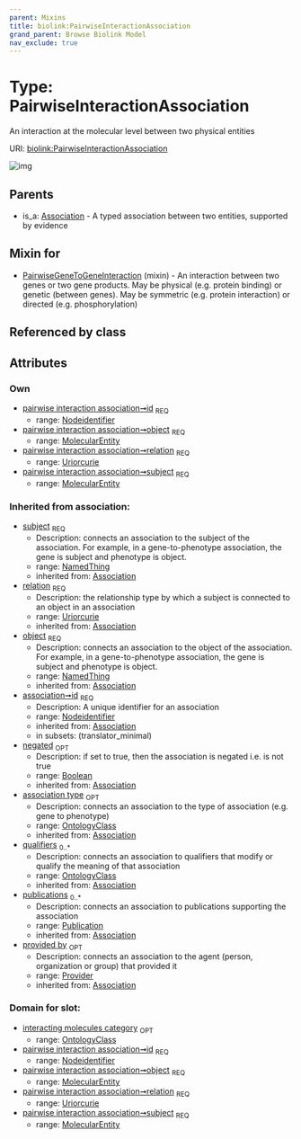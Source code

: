 ```yaml
---
parent: Mixins
title: biolink:PairwiseInteractionAssociation
grand_parent: Browse Biolink Model
nav_exclude: true
---
```


# Type: PairwiseInteractionAssociation


An interaction at the molecular level between two physical entities

URI: [biolink:PairwiseInteractionAssociation](https://w3id.org/biolink/vocab/PairwiseInteractionAssociation)

![img](http://yuml.me/diagram/nofunky;dir:TB/class/\[Provider]<provided%20by(i)%200..1-%20\[PairwiseInteractionAssociation&#124;relation:uriorcurie;id:nodeidentifier;negated(i):boolean%20%3F],%20\[Publication]<publications(i)%200..*-%20\[PairwiseInteractionAssociation],%20\[OntologyClass]<qualifiers(i)%200..*-%20\[PairwiseInteractionAssociation],%20\[OntologyClass]<association%20type(i)%200..1-%20\[PairwiseInteractionAssociation],%20\[MolecularEntity]<object%201..1-%20\[PairwiseInteractionAssociation],%20\[MolecularEntity]<subject%201..1-%20\[PairwiseInteractionAssociation],%20\[PairwiseGeneToGeneInteraction]uses%20-.->\[PairwiseInteractionAssociation],%20\[Association]^-\[PairwiseInteractionAssociation])

## Parents

 *  is_a: [Association](Association.md) - A typed association between two entities, supported by evidence

## Mixin for

 * [PairwiseGeneToGeneInteraction](PairwiseGeneToGeneInteraction.md) (mixin)  - An interaction between two genes or two gene products. May be physical (e.g. protein binding) or genetic (between genes). May be symmetric (e.g. protein interaction) or directed (e.g. phosphorylation)

## Referenced by class


## Attributes


### Own

 * [pairwise interaction association➞id](pairwise_interaction_association_id.md)  <sub>REQ</sub>
    * range: [Nodeidentifier](types/Nodeidentifier.md)
 * [pairwise interaction association➞object](pairwise_interaction_association_object.md)  <sub>REQ</sub>
    * range: [MolecularEntity](MolecularEntity.md)
 * [pairwise interaction association➞relation](pairwise_interaction_association_relation.md)  <sub>REQ</sub>
    * range: [Uriorcurie](types/Uriorcurie.md)
 * [pairwise interaction association➞subject](pairwise_interaction_association_subject.md)  <sub>REQ</sub>
    * range: [MolecularEntity](MolecularEntity.md)

### Inherited from association:

 * [subject](subject.md)  <sub>REQ</sub>
    * Description: connects an association to the subject of the association. For example, in a gene-to-phenotype association, the gene is subject and phenotype is object.
    * range: [NamedThing](NamedThing.md)
    * inherited from: [Association](Association.md)
 * [relation](relation.md)  <sub>REQ</sub>
    * Description: the relationship type by which a subject is connected to an object in an association
    * range: [Uriorcurie](types/Uriorcurie.md)
    * inherited from: [Association](Association.md)
 * [object](object.md)  <sub>REQ</sub>
    * Description: connects an association to the object of the association. For example, in a gene-to-phenotype association, the gene is subject and phenotype is object.
    * range: [NamedThing](NamedThing.md)
    * inherited from: [Association](Association.md)
 * [association➞id](association_id.md)  <sub>REQ</sub>
    * Description: A unique identifier for an association
    * range: [Nodeidentifier](types/Nodeidentifier.md)
    * inherited from: [Association](Association.md)
    * in subsets: (translator_minimal)
 * [negated](negated.md)  <sub>OPT</sub>
    * Description: if set to true, then the association is negated i.e. is not true
    * range: [Boolean](types/Boolean.md)
    * inherited from: [Association](Association.md)
 * [association type](association_type.md)  <sub>OPT</sub>
    * Description: connects an association to the type of association (e.g. gene to phenotype)
    * range: [OntologyClass](OntologyClass.md)
    * inherited from: [Association](Association.md)
 * [qualifiers](qualifiers.md)  <sub>0..*</sub>
    * Description: connects an association to qualifiers that modify or qualify the meaning of that association
    * range: [OntologyClass](OntologyClass.md)
    * inherited from: [Association](Association.md)
 * [publications](publications.md)  <sub>0..*</sub>
    * Description: connects an association to publications supporting the association
    * range: [Publication](Publication.md)
    * inherited from: [Association](Association.md)
 * [provided by](provided_by.md)  <sub>OPT</sub>
    * Description: connects an association to the agent (person, organization or group) that provided it
    * range: [Provider](Provider.md)
    * inherited from: [Association](Association.md)

### Domain for slot:

 * [interacting molecules category](interacting_molecules_category.md)  <sub>OPT</sub>
    * range: [OntologyClass](OntologyClass.md)
 * [pairwise interaction association➞id](pairwise_interaction_association_id.md)  <sub>REQ</sub>
    * range: [Nodeidentifier](types/Nodeidentifier.md)
 * [pairwise interaction association➞object](pairwise_interaction_association_object.md)  <sub>REQ</sub>
    * range: [MolecularEntity](MolecularEntity.md)
 * [pairwise interaction association➞relation](pairwise_interaction_association_relation.md)  <sub>REQ</sub>
    * range: [Uriorcurie](types/Uriorcurie.md)
 * [pairwise interaction association➞subject](pairwise_interaction_association_subject.md)  <sub>REQ</sub>
    * range: [MolecularEntity](MolecularEntity.md)
